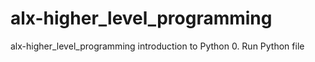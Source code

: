 # alx-higher_level_programming
alx-higher_level_programming introduction to Python
0. Run Python file
